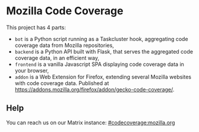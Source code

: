 # Mozilla Code Coverage

This project has 4 parts:

* `bot` is a Python script running as a Taskcluster hook, aggregating code coverage data from Mozilla repositories,
* `backend` is a Python API built with Flask, that serves the aggregated code coverage data, in an efficient way,
* `frontend` is a vanilla Javascript SPA displaying code coverage data in your browser,
* `addon` is a Web Extension for Firefox, extending several Mozilla websites with code coverage data. Published at https://addons.mozilla.org/firefox/addon/gecko-code-coverage/.

## Help

You can reach us on our Matrix instance: [#codecoverage:mozilla.org](https://chat.mozilla.org/#/room/#codecoverage:mozilla.org)
